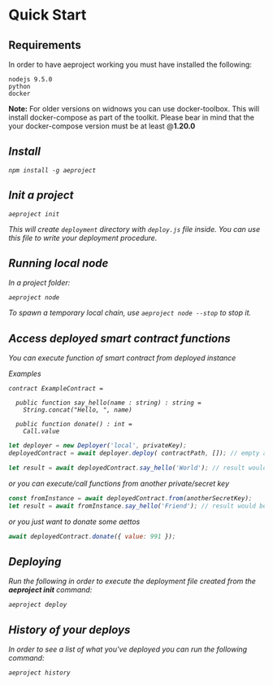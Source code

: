 # Quick Start

## Requirements
In order to have aeproject working you must have installed the following:
```
nodejs 9.5.0
python 
docker 
```

**Note:** For older versions on widnows you can use docker-toolbox. This will install docker-compose as part of the toolkit. Please bear in mind that the your docker-compose version must be at least @**1.20.0** <i>
## Install

```text
npm install -g aeproject
```

## Init a project

```text
aeproject init
```

This will create `deployment` directory with `deploy.js` file inside. You can use this file to write your deployment procedure.

## Running local node
In a project folder:
```text
aeproject node
```

To spawn a temporary local chain, use `aeproject node --stop` to stop it.

## Access deployed smart contract functions

You can execute function of smart contract from deployed instance

Examples

```text
contract ExampleContract =

  public function say_hello(name : string) : string = 
    String.concat("Hello, ", name)

  public function donate() : int =
    Call.value
```

```javascript
let deployer = new Deployer('local', privateKey);
deployedContract = await deployer.deploy( contractPath, []); // empty array for init params

let result = await deployedContract.say_hello('World'); // result would be: "Hello, World"
```

or you can execute/call functions from another private/secret key

```javascript
const fromInstance = await deployedContract.from(anotherSecretKey);
let result = await fromInstance.say_hello('Friend'); // result would be: "Hello, Friend"
```

or you just want to donate some aettos

```javascript
await deployedContract.donate({ value: 991 });
```

## Deploying

Run the following in order to execute the deployment file created from the **aeproject init** command:

```text
aeproject deploy
```

## History of your deploys

In order to see a list of what you've deployed you can run the following command:

```text
aeproject history
```

